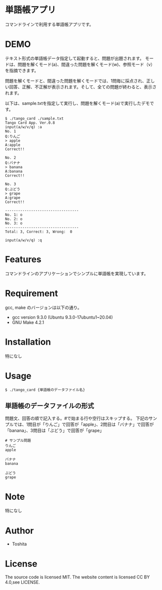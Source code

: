 # 単語帳アプリ
コマンドラインで利用する単語帳アプリです。

# DEMO
テキスト形式の単語帳データ指定して起動すると、問題が出題されます。
モードは、問題を解くモード(a)、間違った問題を解くモード(w)、参照モード（v）を指摘できます。

問題を解くモードと、間違った問題を解くモードでは、1問毎に採点され、正しい回答、正解、不正解が表示されます。そして、全ての問題が終わると、表示されます。

以下は、sample.txtを指定して実行し、問題を解くモード(a)で実行したデモです。

    $ ./tango_card ./sample.txt 
    Tango Card App. Ver.0.8
    input(a/w/v/q) :a
    No. 1
    Q:りんご
    > apple
    A:apple
    Correct!!

    No. 2
    Q:バナナ
    > banana
    A:banana
    Correct!!

    No. 3
    Q:ぶどう
    > grape
    A:grape
    Correct!!

    ----------------------------------
    No. 1: o
    No. 2: o
    No. 3: o
    ----------------------------------
    Total: 3, Correct: 3, Wrong:  0

    input(a/w/v/q) :q

# Features
コマンドラインのアプリケーションでシンプルに単語帳を実現しています。

# Requirement
gcc, make のバージョンは以下の通り。
* gcc version 9.3.0 (Ubuntu 9.3.0-17ubuntu1~20.04) 
* GNU Make 4.2.1 

# Installation
特になし

# Usage
``` 
$ ./tango_card {単語帳のデータファイル名}
```

## 単語帳のデータファイルの形式
問題文、回答の順で記入する。#で始まる行や空行はスキップする。
下記のサンプルでは、1問目が「りんご」で回答が「apple」、2問目は「バナナ」で回答が「banana」、3問目は「ぶどう」で回答が「grape」

    # サンプル問題
    りんご
    apple

    バナナ
    banana

    ぶどう
    grape

# Note
特になし

# Author
* Toshita

# License
The source code is licensed MIT. The website content is licensed CC BY 4.0,see LICENSE.
